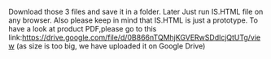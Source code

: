 Download those 3 files and save it in a folder.
Later Just run IS.HTML file on any browser.
Also please keep in mind that IS.HTML is just a prototype. To have a look at product PDF,please go to this link:https://drive.google.com/file/d/0B866nTQMhjKGVERwSDdlcjQtUTg/view
(as size is too big, we have uploaded it on Google Drive)

